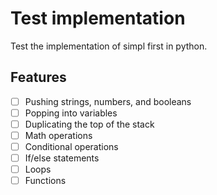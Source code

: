 # Test implementation

Test the implementation of simpl first in python.

## Features

- [ ] Pushing strings, numbers, and booleans
- [ ] Popping into variables
- [ ] Duplicating the top of the stack
- [ ] Math operations
- [ ] Conditional operations
- [ ] If/else statements
- [ ] Loops
- [ ] Functions
